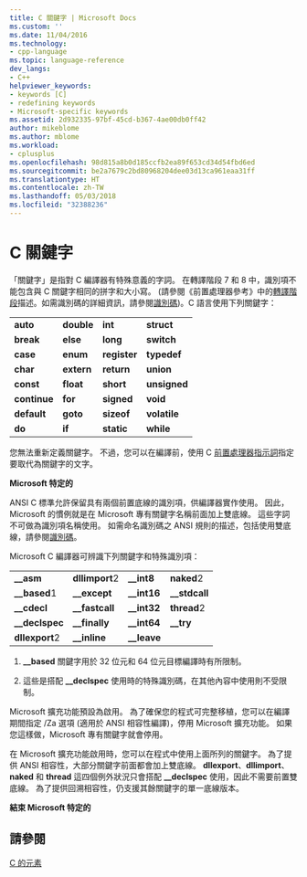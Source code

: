 ```yaml
---
title: C 關鍵字 | Microsoft Docs
ms.custom: ''
ms.date: 11/04/2016
ms.technology:
- cpp-language
ms.topic: language-reference
dev_langs:
- C++
helpviewer_keywords:
- keywords [C]
- redefining keywords
- Microsoft-specific keywords
ms.assetid: 2d932335-97bf-45cd-b367-4ae00db0ff42
author: mikeblome
ms.author: mblome
ms.workload:
- cplusplus
ms.openlocfilehash: 98d815a8b0d185ccfb2ea89f653cd34d54fbd6ed
ms.sourcegitcommit: be2a7679c2bd80968204dee03d13ca961eaa31ff
ms.translationtype: HT
ms.contentlocale: zh-TW
ms.lasthandoff: 05/03/2018
ms.locfileid: "32388236"
---
```

# <a name="c-keywords"></a>C 關鍵字
「關鍵字」是指對 C 編譯器有特殊意義的字詞。 在轉譯階段 7 和 8 中，識別項不能包含與 C 關鍵字相同的拼字和大小寫。 (請參閱《前置處理器參考》中的[轉譯階段](../preprocessor/phases-of-translation.md)描述。如需識別碼的詳細資訊，請參閱[識別碼](../c-language/c-identifiers.md))。C 語言使用下列關鍵字：  
  
|||||  
|-|-|-|-|  
|**auto**|**double**|**int**|**struct**|  
|**break**|**else**|**long**|**switch**|  
|**case**|**enum**|**register**|**typedef**|  
|**char**|**extern**|**return**|**union**|  
|**const**|**float**|**short**|**unsigned**|  
|**continue**|**for**|**signed**|**void**|  
|**default**|**goto**|**sizeof**|**volatile**|  
|**do**|**if**|**static**|**while**|  
  
 您無法重新定義關鍵字。 不過，您可以在編譯前，使用 C [前置處理器指示詞](../preprocessor/preprocessor-directives.md)指定要取代為關鍵字的文字。  
  
 **Microsoft 特定的**  
  
 ANSI C 標準允許保留具有兩個前置底線的識別項，供編譯器實作使用。 因此，Microsoft 的慣例就是在 Microsoft 專有關鍵字名稱前面加上雙底線。 這些字詞不可做為識別項名稱使用。 如需命名識別碼之 ANSI 規則的描述，包括使用雙底線，請參閱[識別碼](../c-language/c-identifiers.md)。  
  
 Microsoft C 編譯器可辨識下列關鍵字和特殊識別項：  
  
|||||  
|-|-|-|-|  
|**__asm**|**dllimport**2|**__int8**|**naked**2|  
|**__based**1|**__except**|**__int16**|**__stdcall**|  
|**__cdecl**|**__fastcall**|**__int32**|**thread**2|  
|**__declspec**|**__finally**|**__int64**|**__try**|  
|**dllexport**2|**__inline**|**__leave**||  
  
 1. **__based** 關鍵字用於 32 位元和 64 位元目標編譯時有所限制。  
  
 2. 這些是搭配 **__declspec** 使用時的特殊識別碼，在其他內容中使用則不受限制。  
  
 Microsoft 擴充功能預設為啟用。 為了確保您的程式可完整移植，您可以在編譯期間指定 /Za 選項 (適用於 ANSI 相容性編譯)，停用 Microsoft 擴充功能。 如果您這樣做，Microsoft 專有關鍵字就會停用。  
  
 在 Microsoft 擴充功能啟用時，您可以在程式中使用上面所列的關鍵字。 為了提供 ANSI 相容性，大部分關鍵字前面都會加上雙底線。 **dllexport**、**dllimport**、**naked** 和 **thread** 這四個例外狀況只會搭配 **__declspec** 使用，因此不需要前置雙底線。 為了提供回溯相容性，仍支援其餘關鍵字的單一底線版本。  
  
 **結束 Microsoft 特定的**  
  
## <a name="see-also"></a>請參閱  
 [C 的元素](../c-language/elements-of-c.md)
